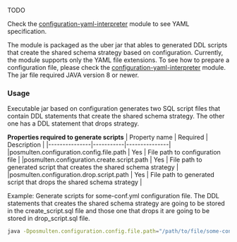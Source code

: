 TODO

Check the [configuration-yaml-interpreter](../configuration-yaml-interpreter) module to see YAML specification.

The module is packaged as the uber jar that ables to generated DDL scripts that create the shared schema strategy based on configuration. 
Currently, the module supports only the YAML file extensions. 
To see how to prepare a configuration file, please check the [configuration-yaml-interpreter](../configuration-yaml-interpreter) module.
The jar file required JAVA version 8 or newer.

### Usage
Executable jar based on configuration generates two SQL script files that contain DDL statements that create the shared schema strategy. 
The other one has a DDL statement that drops strategy.

__Properties required to generate scripts__
| Property name |   Required    |   Description |
|---------------|-----------|---------------|
|posmulten.configuration.config.file.path   |   Yes |   File path to configuration file  |
|posmulten.configuration.create.script.path |   Yes |   File path to generated script that creates the shared schema strategy |
|posmulten.configuration.drop.script.path   |   Yes |   File path to generated script that drops the shared schema strategy |

Example:
Generate scripts for some-conf.yml configuration file.
The DDL statements that creates the shared schema strategy are going to be stored in the create_script.sql file and those one that drops it are going to be stored in drop_script.sql file.

```bash
java -Dposmulten.configuration.config.file.path="/path/to/file/some-conf.yml" -Dposmulten.configuration.create.script.path="/some/dir/create_script.sql" -Dposmulten.configuration.drop.script.path="path/for/drop/script/drop_script.sql" -jar "/some/path/configuration-jar-jar-with-dependencies.jar"
```

